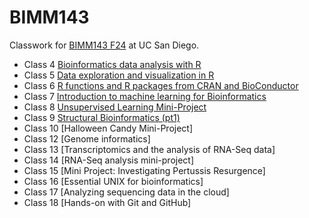 # BIMM143
Classwork for [BIMM143 F24](https://bioboot.github.io/bimm143_F24/) at UC San Diego.

- Class 4 [Bioinformatics data analysis with R](https://github.com/NatalianaH/bimm143_github/blob/main/Class04/Lab04.html)
- Class 5 [Data exploration and visualization in R](https://github.com/NatalianaH/bimm143_github/blob/main/class05/class05.md)
- Class 6 [R functions and R packages from CRAN and BioConductor](https://github.com/NatalianaH/bimm143_github/blob/main/Class06/Class6.md)
- Class 7 [Introduction to machine learning for Bioinformatics](https://github.com/NatalianaH/bimm143_github/blob/main/Class07/Class07.md)
- Class 8 [Unsupervised Learning Mini-Project](https://github.com/NatalianaH/bimm143_github/blob/main/Class08/Class08_mini_project.md)
- Class 9 [Structural Bioinformatics (pt1)](https://github.com/NatalianaH/bimm143_github/blob/main/Class09/Class09.html)
- Class 10 [Halloween Candy Mini-Project]
- Class 12 [Genome informatics]
- Class 13 [Transcriptomics and the analysis of RNA-Seq data]
- Class 14 [RNA-Seq analysis mini-project]
- Class 15 [Mini Project: Investigating Pertussis Resurgence]
- Class 16 [Essential UNIX for bioinformatics]
- Class 17 [Analyzing sequencing data in the cloud]
- Class 18 [Hands-on with Git and GitHub]
